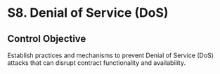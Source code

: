# S8. Denial of Service (DoS)

## Control Objective
Establish practices and mechanisms to prevent Denial of Service (DoS) attacks that can disrupt contract functionality and availability.
